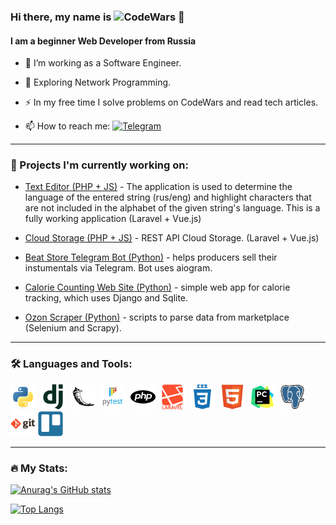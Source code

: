 ### Hi there, my name is ![CodeWars](https://www.codewars.com/users/Arrcontender/badges/small) 👋

#### I am a beginner Web Developer from Russia 

* 🔭 I’m working as a Software Engineer.

* 🌱 Exploring Network Programming.

* ⚡ In my free time I solve problems on CodeWars and read tech articles.

* 📫 How to reach me: [![Telegram](https://img.shields.io/badge/Telegram---?logo=telegram&style=social&color=e6e6e6)](https://t.me/underscoreenemy)

---

### 🎯 Projects I'm currently working on:

* [Text Editor (PHP + JS)](https://github.com/Arrcontender/string-helper) - The application is used to determine the language of the entered string (rus/eng) and highlight characters that are not included in the alphabet of the given string's language. This is a fully working application (Laravel + Vue.js)

* [Cloud Storage (PHP + JS)](https://github.com/Arrcontender/php-cloud-storage-api) - REST API Cloud Storage. (Laravel + Vue.js)

* [Beat Store Telegram Bot (Python)](https://github.com/Arrcontender/beatstore-telegram-bot) - helps producers sell their instumentals via Telegram. Bot uses aiogram.

* [Calorie Counting Web Site (Python)](https://github.com/Arrcontender/dj_calories_petproj) - simple web app for calorie tracking, which uses Django and Sqlite.

* [Ozon Scraper (Python)](https://github.com/Arrcontender/test_project_ozon_parser) - scripts to parse data from marketplace (Selenium and Scrapy).

---

### :hammer_and_wrench: Languages and Tools:
<div>
  <img src="https://github.com/devicons/devicon/blob/master/icons/python/python-original.svg"  title="Python" alt="Python" width="40" height="40"/>&nbsp; 
  <img src="https://github.com/devicons/devicon/blob/master/icons/django/django-plain.svg"  title="Django" alt="Django" width="40" height="40"/>&nbsp; 
  <img src="https://github.com/devicons/devicon/blob/master/icons/flask/flask-original.svg"  title="Flask" alt="Flask" width="40" height="40"/>&nbsp;
  <img src="https://github.com/devicons/devicon/blob/master/icons/pytest/pytest-original-wordmark.svg"  title="PyTest" alt="PyTest" width="40" height="40"/>&nbsp; 
  <img src="https://github.com/devicons/devicon/blob/master/icons/php/php-plain.svg"  title="PHP" alt="PHP" width="40" height="40"/>&nbsp;
  <img src="https://github.com/devicons/devicon/blob/master/icons/laravel/laravel-plain-wordmark.svg" title="Laravel" **alt="Laravel" width="40" height="40"/>&nbsp;
  <img src="https://github.com/devicons/devicon/blob/master/icons/css3/css3-plain-wordmark.svg"  title="CSS3" alt="CSS" width="40" height="40"/>&nbsp;
  <img src="https://github.com/devicons/devicon/blob/master/icons/html5/html5-original.svg" title="HTML5" alt="HTML" width="40" height="40"/>&nbsp;
  <img src="https://github.com/devicons/devicon/blob/master/icons/pycharm/pycharm-original.svg"  title="PyCharm" alt="PyCharm" width="40" height="40"/>&nbsp; 
  <img src="https://github.com/devicons/devicon/blob/master/icons/postgresql/postgresql-original.svg"  title="PostgreSQL" alt="PostgreSQL" width="40" height="40"/>&nbsp;
  <img src="https://github.com/devicons/devicon/blob/master/icons/git/git-original-wordmark.svg" title="Git" **alt="Git" width="40" height="40"/>
  <img src="https://github.com/devicons/devicon/blob/master/icons/trello/trello-plain.svg" title="Trello" **alt="Trello" width="40" height="40"/>
</div>

---

### :fire: My Stats:

[![Anurag's GitHub stats](https://github-readme-stats.vercel.app/api?username=Arrcontender)](https://github.com/anuraghazra/github-readme-stats)

[![Top Langs](https://github-readme-stats.vercel.app/api/top-langs/?username=Arrcontender&layout=compact)](https://github.com/anuraghazra/github-readme-stats)
